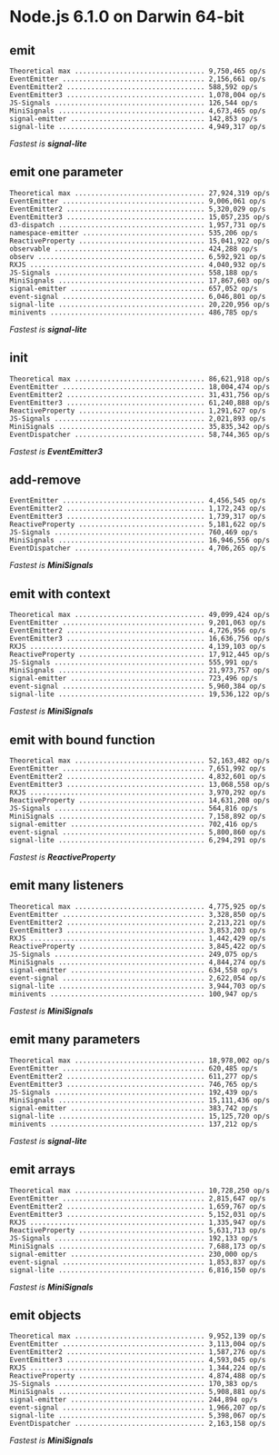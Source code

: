 # Node.js 6.1.0 on Darwin 64-bit

## emit

    Theoretical max ................................ 9,750,465 op/s
    EventEmitter ................................... 2,156,661 op/s
    EventEmitter2 .................................. 588,592 op/s
    EventEmitter3 .................................. 1,078,004 op/s
    JS-Signals ..................................... 126,544 op/s
    MiniSignals .................................... 4,673,465 op/s
    signal-emitter ................................. 142,853 op/s
    signal-lite .................................... 4,949,317 op/s

*Fastest is __signal-lite__*

## emit one parameter

    Theoretical max ................................ 27,924,319 op/s
    EventEmitter ................................... 9,006,061 op/s
    EventEmitter2 .................................. 5,320,029 op/s
    EventEmitter3 .................................. 15,057,235 op/s
    d3-dispatch .................................... 1,957,731 op/s
    namespace-emitter .............................. 535,206 op/s
    ReactiveProperty ............................... 15,041,922 op/s
    observable ..................................... 424,288 op/s
    observ ......................................... 6,592,921 op/s
    RXJS ........................................... 4,040,932 op/s
    JS-Signals ..................................... 558,188 op/s
    MiniSignals .................................... 17,867,603 op/s
    signal-emitter ................................. 657,052 op/s
    event-signal ................................... 6,046,801 op/s
    signal-lite .................................... 20,220,956 op/s
    minivents ...................................... 486,785 op/s

*Fastest is __signal-lite__*

## init

    Theoretical max ................................ 86,621,918 op/s
    EventEmitter ................................... 18,004,474 op/s
    EventEmitter2 .................................. 31,431,756 op/s
    EventEmitter3 .................................. 61,240,888 op/s
    ReactiveProperty ............................... 1,291,627 op/s
    JS-Signals ..................................... 2,021,893 op/s
    MiniSignals .................................... 35,835,342 op/s
    EventDispatcher ................................ 58,744,365 op/s

*Fastest is __EventEmitter3__*

## add-remove

    EventEmitter ................................... 4,456,545 op/s
    EventEmitter2 .................................. 1,172,243 op/s
    EventEmitter3 .................................. 1,739,317 op/s
    ReactiveProperty ............................... 5,181,622 op/s
    JS-Signals ..................................... 760,469 op/s
    MiniSignals .................................... 16,946,556 op/s
    EventDispatcher ................................ 4,706,265 op/s

*Fastest is __MiniSignals__*

## emit with context

    Theoretical max ................................ 49,099,424 op/s
    EventEmitter ................................... 9,201,063 op/s
    EventEmitter2 .................................. 4,726,956 op/s
    EventEmitter3 .................................. 16,636,756 op/s
    RXJS ........................................... 4,139,103 op/s
    ReactiveProperty ............................... 17,912,445 op/s
    JS-Signals ..................................... 555,991 op/s
    MiniSignals .................................... 21,973,757 op/s
    signal-emitter ................................. 723,496 op/s
    event-signal ................................... 5,960,384 op/s
    signal-lite .................................... 19,536,122 op/s

*Fastest is __MiniSignals__*

## emit with bound function

    Theoretical max ................................ 52,163,482 op/s
    EventEmitter ................................... 7,651,992 op/s
    EventEmitter2 .................................. 4,832,601 op/s
    EventEmitter3 .................................. 13,068,558 op/s
    RXJS ........................................... 3,970,292 op/s
    ReactiveProperty ............................... 14,631,208 op/s
    JS-Signals ..................................... 564,816 op/s
    MiniSignals .................................... 7,158,892 op/s
    signal-emitter ................................. 702,416 op/s
    event-signal ................................... 5,800,860 op/s
    signal-lite .................................... 6,294,291 op/s

*Fastest is __ReactiveProperty__*

## emit many listeners

    Theoretical max ................................ 4,775,925 op/s
    EventEmitter ................................... 3,328,850 op/s
    EventEmitter2 .................................. 2,213,221 op/s
    EventEmitter3 .................................. 3,853,203 op/s
    RXJS ........................................... 1,442,429 op/s
    ReactiveProperty ............................... 3,845,422 op/s
    JS-Signals ..................................... 249,075 op/s
    MiniSignals .................................... 4,844,274 op/s
    signal-emitter ................................. 634,558 op/s
    event-signal ................................... 2,622,054 op/s
    signal-lite .................................... 3,944,703 op/s
    minivents ...................................... 100,947 op/s

*Fastest is __MiniSignals__*

## emit many parameters

    Theoretical max ................................ 18,978,002 op/s
    EventEmitter ................................... 620,485 op/s
    EventEmitter2 .................................. 611,277 op/s
    EventEmitter3 .................................. 746,765 op/s
    JS-Signals ..................................... 192,439 op/s
    MiniSignals .................................... 15,111,436 op/s
    signal-emitter ................................. 383,742 op/s
    signal-lite .................................... 15,125,720 op/s
    minivents ...................................... 137,212 op/s

*Fastest is __signal-lite__*

## emit arrays

    Theoretical max ................................ 10,728,250 op/s
    EventEmitter ................................... 2,815,647 op/s
    EventEmitter2 .................................. 1,659,767 op/s
    EventEmitter3 .................................. 5,152,031 op/s
    RXJS ........................................... 1,335,947 op/s
    ReactiveProperty ............................... 5,631,713 op/s
    JS-Signals ..................................... 192,133 op/s
    MiniSignals .................................... 7,688,173 op/s
    signal-emitter ................................. 230,000 op/s
    event-signal ................................... 1,853,837 op/s
    signal-lite .................................... 6,816,150 op/s

*Fastest is __MiniSignals__*

## emit objects

    Theoretical max ................................ 9,952,139 op/s
    EventEmitter ................................... 3,113,004 op/s
    EventEmitter2 .................................. 1,587,276 op/s
    EventEmitter3 .................................. 4,593,045 op/s
    RXJS ........................................... 1,344,224 op/s
    ReactiveProperty ............................... 4,874,488 op/s
    JS-Signals ..................................... 170,383 op/s
    MiniSignals .................................... 5,908,881 op/s
    signal-emitter ................................. 244,894 op/s
    event-signal ................................... 1,966,207 op/s
    signal-lite .................................... 5,398,067 op/s
    EventDispatcher ................................ 2,163,158 op/s

*Fastest is __MiniSignals__*
